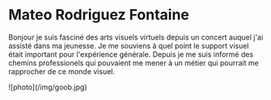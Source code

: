 <h1>Mateo Rodriguez Fontaine</h1>
<p>Bonjour je suis fasciné des arts visuels virtuels depuis un concert auquel j'ai assisté dans ma jeunesse. Je me souviens à quel point le support visuel était important pour l'expérience générale. Depuis je me suis informé des chemins professionels qui pouvaient me mener à un métier qui pourrait me rapprocher de ce monde visuel.</p>
![photo](/img/goob.jpg)
